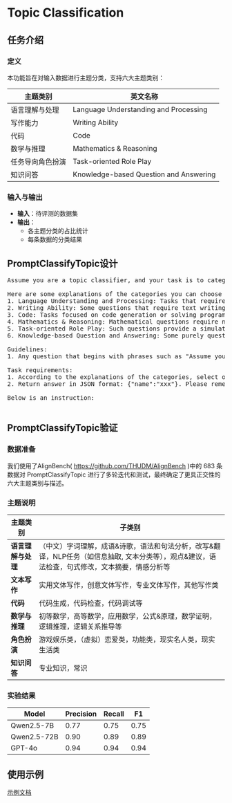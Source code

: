 # Topic Classification

## 任务介绍
### 定义
本功能旨在对输入数据进行主题分类，支持六大主题类别：

| 主题类别                          | 英文名称                          |
|----------------------------------|----------------------------------|
| 语言理解与处理                    | Language Understanding and Processing |
| 写作能力                          | Writing Ability                  |
| 代码                              | Code                             |
| 数学与推理                        | Mathematics & Reasoning          |
| 任务导向角色扮演                  | Task-oriented Role Play          |
| 知识问答                          | Knowledge-based Question and Answering |

### 输入与输出

- **输入**：待评测的数据集
- **输出**：
  - 各主题分类的占比统计
  - 每条数据的分类结果

## PromptClassifyTopic设计
<pre>
Assume you are a topic classifier, and your task is to categorize user-provided instructions. There are six options in the list provided. You are required to select one category from the following list: ["Language Understanding and Processing", "Writing Ability", "Code", "Mathematics & Reasoning", "Task-oriented Role Play", "Knowledge-based Question and Answering"].Make sure your answer is within the list provided and do not create any additional answers.        

Here are some explanations of the categories you can choose from in the list:
1. Language Understanding and Processing: Tasks that require linguistic understanding or processing of questions, such as word comprehension, proverbs and poetry, Chinese culture, grammatical and syntactic analysis, translation, information extraction, text classification, semantic understanding, grammar checking, sentence restructuring, text summarization, opinion expression, sentiment analysis, and providing suggestions and recommendations.
2. Writing Ability: Some questions that require text writing, such as practical writing (adjusting format, checking grammar, etc.), cultural understanding, creative writing, and professional writing(giving a professional plan, evaluation, report, case, etc.).
3. Code: Tasks focused on code generation or solving programming problems (e.g., code generation, code review, code debugging).
4. Mathematics & Reasoning: Mathematical questions require numerical computations, proving mathematical formulas, solving mathematical problems in application contexts. Reasoning questions often require you to assess the validity of logic, determine which statement is true based on the given assertions and derive conclusions, arrange information according to specific rules, or analyze the logical relationships between sentences.
5. Task-oriented Role Play: Such questions provide a simulated dialogue scenario and explicitly assign you a role to perform specific tasks (e.g., delivering a speech or evaluation, engaging in situational dialogue, providing an explanation).
6. Knowledge-based Question and Answering: Some purely question-and-answer tasks that require specialized subject knowledge or common knowledge, usually involving brief factual answers (e.g., physics, music theory, sports knowledge inquiries, foundational computer science concepts, history, geography, biomedical sciences, factual recall or common sense knowledge).

Guidelines:
1. Any question that begins with phrases such as "Assume you are a xxx," or "You are playing the role of a xxx," must be classified as 'Task-oriented Role Play', regardless of the category to which the latter part of the sentence belongs.

Task requirements:
1. According to the explanations of the categories, select one category from the following list: ["Language Understanding and Processing", "Writing Ability", "Code", "Mathematics & Reasoning", "Task-oriented Role Play", "Knowledge-based Question and Answering"].
2. Return answer in JSON format: {"name":"xxx"}. Please remember to output only the JSON FORMAT, without any additional content.

Below is an instruction: 

</pre>

## PromptClassifyTopic验证
### 数据准备

我们使用了AlignBench( https://github.com/THUDM/AlignBench )中的 683 条数据对 PromptClassifyTopic 进行了多轮迭代和测试，最终确定了更具正交性的六大主题类别与描述。

### 主题说明
| 主题类别                          | 子类别                                           |
|----------------------------------|------------------------------------------------|
| **语言理解与处理**                | （中文）字词理解，成语&诗歌，语法和句法分析，改写&翻译，NLP任务（如信息抽取, 文本分类等），观点&建议，语法检查，句式修改，文本摘要，情感分析等 |
| **文本写作**                      | 实用文体写作，创意文体写作，专业文体写作，其他写作类        |
| **代码**                          | 代码生成，代码检查，代码调试等
| **数学与推理**                    | 初等数学，高等数学，应用数学，公式&原理，数学证明，逻辑推理，逻辑关系推导等 |
| **角色扮演**                      | 游戏娱乐类，（虚拟）恋爱类，功能类，现实名人类，现实生活类         |
| **知识问答**                      | 专业知识，常识                                     |


### 实验结果
| Model              | Precision | Recall | F1 |
|-------------------|--------------------|------------------|------------|
| Qwen2.5-7B       |  0.77               | 0.75             | 0.75       |
| Qwen2.5-72B      | 0.90               | 0.89             | 0.89       |
| GPT-4o      | 0.94               | 0.94             | 0.94       |


## 使用示例
[示例文档](../examples/classify/sdk_topic_classifcation.py)

